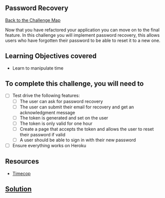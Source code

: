 ## Password Recovery

[Back to the Challenge Map](00_challenge_map.md)

Now that you have refactored your application you can move on to the final feature. In this
challenge you will implement password recovery, this allows users who have forgotten their password
to be able to reset it to a new one.

## Learning Objectives covered

* Learn to manipulate time

## To complete this challenge, you will need to
- [ ] Test drive the following features:
  - [ ] The user can ask for password recovery
  - [ ] The user can submit their email for recovery and get an acknowledgment message
  - [ ] The token is generated and set on the user
  - [ ] The token is only valid for one hour
  - [ ] Create a page that accepts the token and allows the user to reset their password if valid
  - [ ] A user should be able to sign in with their new password
- [ ] Ensure everything works on Heroku

## Resources

* [Timecop](https://github.com/travisjeffery/timecop)

## [Solution](solutions/26.md)

